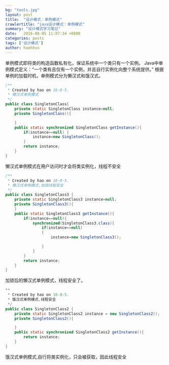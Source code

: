 ```yaml
---
bg: "tools.jpg"
layout: post
title:  "设计模式：单例模式"
crawlertitle: "java设计模式：单例模式"
summary: "设计模式学习笔记"
date:   2016-08-05 11:07:34 +0800
categories: posts
tags: ['设计模式']
author: haohhxx
---
```


单例模式即将类的构造函数私有化，保证系统中一个类只有一个实例。
Java中单例模式定义：“一个类有且仅有一个实例，并且自行实例化向整个系统提供。”
根据单例的加载时机，单例模式分为懒汉式和饿汉式。

```java
/**
 * Created by hao on 16-8-5.
 * 懒汉式单例模式
 */
public class SingletonClass{
    private static SingletonClass instance=null;
    private SingletonClass(){

    }
    public static synchronized SingletonClass getInstance(){
        if(instance==null) {
            instance=new SingletonClass();
        }
        return instance;
    }
}
```

懒汉式单例模式在用户访问时才会将类实例化，线程不安全

```java
/**
 * Created by hao on 16-8-5.
 * 懒汉式单例模式,加锁线程安全
 */
public class SingletonClass3 {
    private static SingletonClass3 instance=null;
    private SingletonClass3(){
    }
    public static SingletonClass3 getInstance(){
        if(instance==null){
            synchronized(SingletonClass3.class){
                if(instance==null)
                {
                    instance=new SingletonClass3();

                }
            }
        }
        return instance;
    }
}
```

加锁后的懒汉式单例模式，线程安全了。

```java
**
 * Created by hao on 16-8-5.
 * 饿汉式单例模式,线程安全
 */
public class SingletonClass2 {
    private static SingletonClass2 instance = new SingletonClass2();
    private SingletonClass2(){

    }
    public static synchronized SingletonClass2 getInstance(){
        return instance;
    }
}
```
饿汉式单例模式,自行将类实例化，只会被获取，因此线程安全
